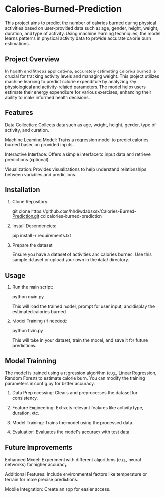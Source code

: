 # Calories-Burned-Prediction

This project aims to predict the number of calories burned during physical activities based on user-provided data such as age, gender, height, weight, duration, and type of activity. Using machine learning techniques, the model learns patterns in physical activity data to provide accurate calorie burn estimations.

## Project Overview
In health and fitness applications, accurately estimating calories burned is crucial for tracking activity levels and managing weight. This project utilizes machine learning to predict calorie expenditure by analyzing key physiological and activity-related parameters. The model helps users estimate their energy expenditure for various exercises, enhancing their ability to make informed health decisions.

## Features
Data Collection: Collects data such as age, weight, height, gender, type of activity, and duration.

Machine Learning Model: Trains a regression model to predict calories burned based on provided inputs.

Interactive Interface: Offers a simple interface to input data and retrieve predictions (optional).

Visualization: Provides visualizations to help understand relationships between variables and predictions.

## Installation
1. Clone Repository:

   git clone https://github.com/hhdjwdabsxsx/Calories-Burned-Prediction.git
cd calories-burned-prediction

2. Install Dependencies:

   pip install -r requirements.txt

3. Prepare the dataset

   Ensure you have a dataset of activities and calories burned. Use this sample dataset or upload your own in the data/ directory.

## Usage
1. Run the main script:
   
   python main.py

   This will load the trained model, prompt for user input, and display the estimated calories burned.

3. Model Training (if needed):

   python train.py

    This will take in your dataset, train the model, and save it for future predictions.

## Model Trainning

The model is trained using a regression algorithm (e.g., Linear Regression, Random Forest) to estimate calorie burn. You can modify the training parameters in config.py for better accuracy.

1. Data Preprocessing: Cleans and preprocesses the dataset for consistency.

2. Feature Engineering: Extracts relevant features like activity type, duration, etc.

3. Model Training: Trains the model using the processed data.

4. Evaluation: Evaluates the model's accuracy with test data.

## Future Improvements

Enhanced Model: Experiment with different algorithms (e.g., neural networks) for higher accuracy.

Additional Features: Include environmental factors like temperature or terrain for more precise predictions.

Mobile Integration: Create an app for easier access.




   

